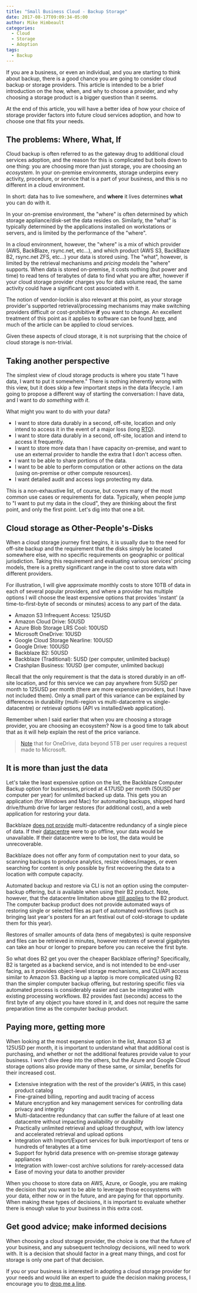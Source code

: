 ```yaml
---
title: "Small Business Cloud - Backup Storage"
date: 2017-08-17T09:09:34-05:00
author: Mike Himbeault
categories:
  - Cloud
  - Storage
  - Adoption
tags:
  - Backup
---
```


If you are a business, or even an individual, and you are starting to think about backup, there is a good chance you are going to consider cloud backup or storage providers. This article is intended to be a brief introduction on the how, when, and why to choose a provider, and why choosing a storage product is a bigger question than it seems.

At the end of this article, you will have a better idea of how your choice of storage provider factors into future cloud services adoption, and how to choose one that fits your needs.

<!--more-->

## The problems: Where, What, If

Cloud backup is often referred to as the gateway drug to additional cloud services adoption, and the reason for this is complicated but boils down to one thing: you are choosing more than just storage, you are choosing an _ecosystem_. In your on-premise environments, storage underpins every activity, procedure, or service that is a part of your business, and this is no different in a cloud environment.

In short: data has to live somewhere, and **where** it lives determines **what** you can do with it.

In your on-premise environment, the "where" is often determined by which storage appliance/disk-set the data resides on. Similarly, the "what" is typically determined by the applications installed on workstations or servers, and is limited by the performance of the "where".

In a cloud environment, however, the "where" is a mix of which provider (AWS, BackBlaze, rsync.net, etc...), and which product (AWS S3, BackBlaze B2, rsync.net ZFS, etc...) your data is stored using. The "what", however, is limited by the retrieval mechanisms and _pricing models_ the "where" supports. When data is stored on-premise, it costs nothing (but power and time) to read tens of terabytes of data to find what you are after, however if your cloud storage provider charges you for data volume read, the same activity could have a significant cost associated with it.

The notion of vendor-lockin is also relevant at this point, as your storage provider's supported retrieval/processing mechanisms may make switching providers difficult or cost-prohibitive **if** you want to change. An excellent treatment of this point as it applies to software can be found <a href="https://blogs.oracle.com/bmc/the-economics-of-software" target="_blank">here</a>, and much of the article can be applied to cloud services.

Given these aspects of cloud storage, it is not surprising that the choice of cloud storage is non-trivial.

## Taking another perspective

The simplest view of cloud storage products is where you state "I have data, I want to put it somewhere." There is nothing inherently wrong with this view, but it does skip a few important steps in the data lifecycle. I am going to propose a different way of starting the conversation: I have data, and I want to _do something with it_.

What might you want to do with your data?

- I want to store data durably in a second, off-site, location and only intend to access it in the event of a major loss (long <a href="https://en.wikipedia.org/wiki/Recovery_time_objective" target="_blank">RTO</a>).
- I want to store data durably in a second, off-site, location and intend to access it frequently.
- I want to store more data than I have capacity on-premise, and want to use an external provider to handle the extra that I don't access often.
- I want to be able to share portions of the data.
- I want to be able to perform computation or other actions on the data (using on-premise or other compute resources).
- I want detailed audit and access logs protecting my data.

This is a non-exhaustive list, of course, but covers many of the most common use cases or requirements for data. Typically, when people jump to "I want to put my data in the cloud", they are thinking about the first point, and only the first point. Let's dig into that one a bit.

## Cloud storage as Other-People's-Disks

When a cloud storage journey first begins, it is usually due to the need for off-site backup and the requirement that the disks simply be located somewhere else, with no specific requirements on geographic or political jurisdiction. Taking this requirement and evaluating various services' pricing models, there is a pretty significant range in the cost to store data with different providers.

For illustration, I will give approximate monthly costs to store 10TB of data in each of several popular providers, and where a provider has multiple options I will choose the least expensive options that provides 'instant' (a time-to-first-byte of seconds or minutes) access to any part of the data.

- Amazon S3 Infrequent Access: 125USD
- Amazon Cloud Drive: 50USD
- Azure Blob Storage LRS Cool: 100USD
- Microsoft OneDrive: 10USD
- Google Cloud Storage Nearline: 100USD
- Google Drive: 100USD
- Backblaze B2: 50USD
- Backblaze (Traditional): 5USD (per computer, unlimited backup)
- Crashplan Business: 10USD (per computer, unlimited backup)

Recall that the only requirement is that the data is stored durably in an off-site location, and for this service we can pay anywhere from 5USD per month to 125USD per month (there are more expensive providers, but I have not included them). Only a small part of this variance can be explained by differences in durability (multi-region vs multi-datacentre vs single-datacentre) or retrieval options (API vs installed/web application).

Remember when I said earlier that when you are choosing a storage provider, you are choosing an ecosystem? Now is a good time to talk about that as it will help explain the rest of the price variance.

> <a href="https://onedrive.live.com/about/en-US/plans/" target="_blank">Note</a> that for OneDrive, data beyond 5TB per user requires a request made to Microsoft.

## It is more than just the data

Let's take the least expensive option on the list, the Backblaze Computer Backup option for businesses, priced at 4.17USD per month (50USD per computer per year) for unlimited backed up data. This gets you an application (for Windows and Mac) for automating backups, shipped hard drive/thumb drive for larger restores (for additional cost), and a web application for restoring your data.

Backblaze <a href="https://www.backblaze.com/blog/vault-cloud-storage-architecture/" target="_blank">does not provide</a> multi-datacentre redundancy of a single piece of data. If their <a href="https://secure.backblaze.com/press/Sacramento_Data_Center.pdf" target="_blank">datacentre</a> were to go offline, your data would be unavailable. If their datacentre were to be lost, the data would be unrecoverable.

Backblaze does not offer any form of computation next to your data, so scanning backups to produce analytics, resize videos/images, or even searching for content is only possible by first recovering the data to a location with compute capacity.

Automated backup and restore via CLI is not an option using the computer-backup offering, but _is_ available when using their B2 product. Note, however, that the datacentre limitation above <a href="https://help.backblaze.com/hc/en-us/articles/218485257-B2-Resiliency-Durability-and-Availability" target="_blank">still applies</a> to the B2 product. The computer backup product does not provide automated ways of restoring single or selected files as part of automated workflows (such as bringing last year's posters for an art festival out of cold-storage to update them for this year).

Restores of smaller amounts of data (tens of megabytes) is quite responsive and files can be retrieved in minutes, however restores of several gigabytes can take an hour or longer to prepare before you can receive the first byte.

So what does B2 get you over the cheaper Backblaze offering? Specifically, B2 is targeted as a backend service, and is not intended to be end-user facing, as it provides object-level storage mechanisms, and CLI/API access similar to Amazon S3. Backing up a laptop is more complicated using B2 than the simpler computer backup offering, but restoring specific files via automated process is considerably easier and can be integrated with existing processing workflows. B2 provides fast (seconds) access to the first byte of any object you have stored in it, and does not require the same preparation time as the computer backup product.

## Paying more, getting more

When looking at the most expensive option in the list, Amazon S3 at 125USD per month, it is important to understand what that additional cost is purchasing, and whether or not the additional features provide value to your business. I won't dive deep into the others, but the Azure and Google Cloud storage options also provide many of these same, or similar, benefits for their increased cost.

- Extensive integration with the rest of the provider's (AWS, in this case) product catalog
- Fine-grained billing, reporting and audit tracing of access
- Mature encryption and key management services for controlling data privacy and integrity
- Multi-datacentre redundancy that can suffer the failure of at least one datacentre without impacting availability or durability
- Practically unlimited retrieval and upload throughput, with low latency and accelerated retrieval and upload options
- Integration with Import/Export services for bulk import/export of tens or hundreds of terabytes at a time
- Support for hybrid data presence with on-premise storage gateway appliances
- Integration with lower-cost archive solutions for rarely-accessed data
- Ease of moving your data to another provider

When you choose to store data on AWS, Azure, or Google, you are making the decision that you want to be able to leverage those ecosystems with your data, either now or in the future, and are paying for that opportunity. When making these types of decisions, it is important to evaluate whether there is enough value to your business in this extra cost.

## Get good advice; make informed decisions

When choosing a cloud storage provider, the choice is one that the future of your business, and any subsequent technology decisions, will need to work with. It is a decision that should factor in a great many things, and cost for storage is only one part of that decision.

If you or your business is interested in adopting a cloud storage provider for your needs and would like an expert to guide the decision making process, I encourage you to <a href="https://www.flyingfortressit.ca/#contact" target="_blank">drop me a line</a>.
